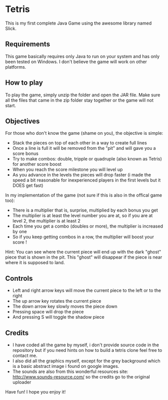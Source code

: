 Tetris
======

This is my first complete Java Game using the awesome library named Slick.

Requirements
------------

This game basically requires only Java to run on your system and has only been tested on Windows.
I don't believe the game will work on other platforms.

How to play
-----------

To play the game, simply unzip the folder and open the JAR file.
Make sure all the files that came in the zip folder stay together or the game will not start.

Objectives
----------

For those who don't know the game (shame on you), the objective is simple:

- Stack the pieces on top of each other in a way to create full lines
- Once a line is full it will be removed from the "pit" and will gave you a score bonus
- Try to make combos: double, tripple or quadruple (also known as Tetris) for another score boost
- When you reach the score milestone you will level up
- As you advance in the levels the pieces will drop faster (i made the speed a bit reasonable for inexperienced players in the first levels but it DOES get fast)

In my implementation of the game (not sure if this is also in the offical game too):

- There is a multiplier that is, surprise, multiplied by each bonus you get
- The multiplier is at least the level number you are at, so if you are at level 2, the multiplier is at least 2
- Each time you get a combo (doubles or more), the multiplier is increased by one
- So if you keep getting combos in a row, the multiplier will boost your score !

Hint: You can see where the current piece will end up with the dark "ghost" piece that is shown in the pit. This "ghost" will disappear if the piece is near where it is supposed to land.

Controls
--------

- Left and right arrow keys will move the current piece to the left or to the right
- The up arrow key rotates the current piece
- The down arrow key slowly moves the piece down
- Pressing space will drop the piece
- And pressing S will toggle the shadow piece

Credits
-------

- I have coded all the game by myself, i don't provide source code in the repository but if you need hints on how to build a tetris clone feel free to contact me.
- I also did all the graphics myself, except for the grey background which is a basic abstract image i found on google images.
- The sounds are also from this wonderful resources site: http://www.sounds-resource.com/ so the credits go to the original uploader 

Have fun! I hope you enjoy it!